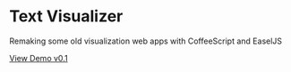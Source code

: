 # Text Visualizer
Remaking some old visualization web apps with CoffeeScript and EaselJS

[View Demo v0.1](https://dl.dropboxusercontent.com/u/25993970/github/text-visualizer/v0.1/index.html)
